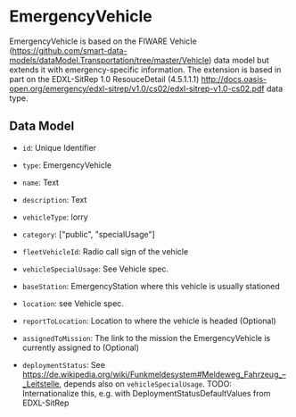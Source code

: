 # EmergencyVehicle

EmergencyVehicle is based on the FIWARE Vehicle (<https://github.com/smart-data-models/dataModel.Transportation/tree/master/Vehicle>) data model but extends it with emergency-specific information. The extension is based in part on the EDXL-SitRep 1.0 ResouceDetail (4.5.1.1.1) <http://docs.oasis-open.org/emergency/edxl-sitrep/v1.0/cs02/edxl-sitrep-v1.0-cs02.pdf> data type.


## Data Model

- `id`: Unique Identifier

- `type`: EmergencyVehicle

- `name`: Text

- `description`: Text

- `vehicleType`: lorry

- `category`: ["public", "specialUsage"]

- `fleetVehicleId`: Radio call sign of the vehicle

- `vehicleSpecialUsage`: See Vehicle spec.

- `baseStation`: EmergencyStation where this vehicle is usually stationed

- `location`: see Vehicle spec.

- `reportToLocation`: Location to where the vehicle is headed (Optional)

- `assignedToMission`: The link to the mission the EmergencyVehicle is currently assigned to (Optional)

- `deploymentStatus`: See <https://de.wikipedia.org/wiki/Funkmeldesystem#Meldeweg_Fahrzeug_–_Leitstelle>, depends also on `vehicleSpecialUsage`. TODO: Internationalize this, e.g. with DeploymentStatusDefaultValues from EDXL-SitRep
